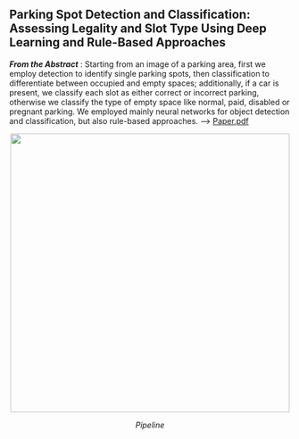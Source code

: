 ## Parking Spot Detection and Classification: Assessing Legality and Slot Type Using Deep Learning and Rule-Based Approaches

***From the Abstract*** : Starting from an image of a parking area, first we employ detection to identify single parking spots, then classification to differentiate between occupied and empty spaces; additionally, if a car is present, we classify each slot as either correct or incorrect parking, otherwise we classify the type of empty space like normal, paid, disabled or pregnant parking. We employed mainly neural networks for object detection and classification, but also rule-based approaches.
--> [Paper.pdf](https://github.com/user-attachments/files/21104295/Park_Project_Paper_compressed.pdf)


<p align="center">
<img src="https://github.com/user-attachments/assets/b54833a5-92c1-4c41-bc12-0a0400550a12" width="500">
</p>
<p align="center"> <i>Pipeline</i> </p>
